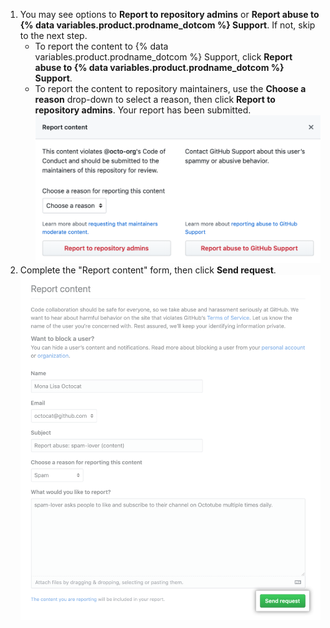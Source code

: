1. You may see options to **Report to repository admins** or **Report abuse to {% data variables.product.prodname_dotcom %} Support**. If not, skip to the next step.
    - To report the content to {% data variables.product.prodname_dotcom %} Support, click **Report abuse to {% data variables.product.prodname_dotcom %} Support**.
    - To report the content to repository maintainers, use the **Choose a reason** drop-down to select a reason, then click **Report to repository admins**. Your report has been submitted.
  !["Report content" modal](/assets/images/help/repository/report-content-modal.png)
2. Complete the "Report content" form, then click **Send request**.
  !["Report content" form](/assets/images/help/repository/report-content-to-support-form.png)
